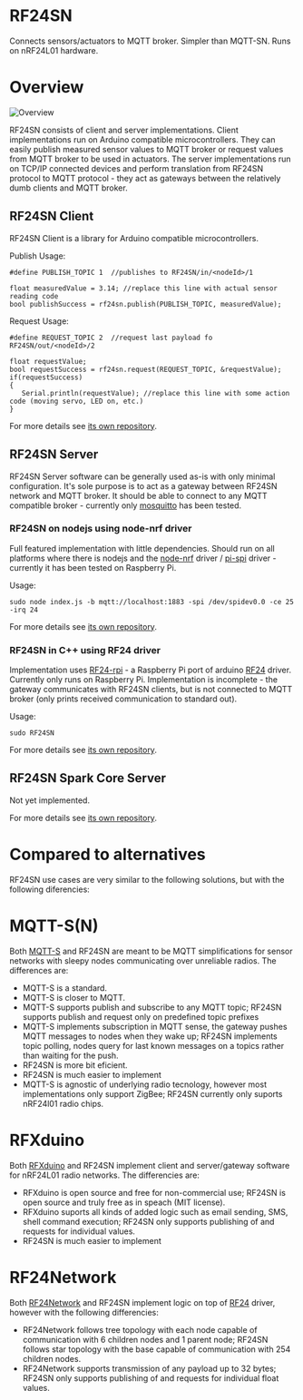 RF24SN
======

Connects sensors/actuators to MQTT broker.
Simpler than MQTT-SN. Runs on nRF24L01 hardware.

# Overview

![Overview](https://raw.githubusercontent.com/VaclavSynacek/RF24SN/master/RF24SN.png "Overview")

RF24SN consists of client and server implementations. Client implementations
run on Arduino compatible microcontrollers. They can easily publish measured
sensor values to MQTT broker or request values from MQTT broker to be used in actuators. The server
implementations run on TCP/IP connected devices and perform translation
from RF24SN protocol to MQTT protocol - they act as gateways between the
relatively dumb clients and MQTT broker.

## RF24SN Client

RF24SN Client is a library for Arduino compatible microcontrollers.

Publish Usage:
```Arduino
#define PUBLISH_TOPIC 1  //publishes to RF24SN/in/<nodeId>/1
       
float measuredValue = 3.14; //replace this line with actual sensor reading code
bool publishSuccess = rf24sn.publish(PUBLISH_TOPIC, measuredValue);
```

Request Usage:
```Arduino
#define REQUEST_TOPIC 2  //request last payload fo RF24SN/out/<nodeId>/2
       
float requestValue;
bool requestSuccess = rf24sn.request(REQUEST_TOPIC, &requestValue);
if(requestSuccess)
{
   Serial.println(requestValue); //replace this line with some action code (moving servo, LED on, etc.)
}
```

For more details see [its own repository](https://github.com/VaclavSynacek/RF24SN_Arduino_Client).


## RF24SN Server

RF24SN Server software can be generally used as-is with only
minimal configuration. It's sole purpose is to act as a gateway between RF24SN network and MQTT broker. It should be able to connect to any MQTT compatible broker - currently only [mosquitto](http://mosquitto.org/)
has been tested.

### RF24SN on nodejs using node-nrf driver

Full featured implementation with little dependencies. Should run on all
platforms where there is nodejs and the [node-nrf](https://github.com/natevw/node-nrf) driver / [pi-spi](https://github.com/natevw/pi-spi) driver - currently it has been tested on Raspberry Pi.

Usage:
```Shell
sudo node index.js -b mqtt://localhost:1883 -spi /dev/spidev0.0 -ce 25 -irq 24
```

For more details see [its own repository](https://github.com/VaclavSynacek/RF24SN_nodejs_Server). 


### RF24SN in C++ using RF24 driver
Implementation uses [RF24-rpi](https://github.com/jscrane/RF24-rpi) - a Raspberry Pi port of arduino [RF24](https://maniacbug.github.io/RF24/index.html) driver.
Currently only runs on Raspberry Pi.
Implementation is incomplete - the gateway communicates with RF24SN clients,
but is not connected to MQTT broker (only prints received communication
to standard out).

Usage:
```Shell
sudo RF24SN
```

For more details see [its own repository](https://github.com/VaclavSynacek/RF24SN_CPP_Server).

## RF24SN Spark Core Server
Not yet implemented.

For more details see [its own repository](https://github.com/VaclavSynacek/RF24SN_Spark_Core_Server).

# Compared to alternatives

RF24SN use cases are very similar to the following solutions,
but with the following diferencies:

# MQTT-S(N)

Both [MQTT-S](http://mqtt.org/MQTT-S_spec_v1.2.pdf)
and RF24SN are meant to be MQTT simplifications for sensor
networks with sleepy nodes communicating over unreliable radios.
The differences are:

* MQTT-S is a standard.
* MQTT-S is closer to MQTT.
* MQTT-S supports publish and subscribe to any MQTT topic;
RF24SN supports publish and request only on predefined topic prefixes
* MQTT-S implements subscription in MQTT sense, the gateway pushes MQTT
messages to nodes when they wake up;
RF24SN implements topic polling, nodes query for last known messages
on a topics rather than waiting for the push.
* RF24SN is more bit eficient.
* RF24SN is much easier to implement
* MQTT-S is agnostic of underlying radio tecnology, however most
implementations only support ZigBee;
RF24SN currently only suports nRF24l01 radio chips.

# RFXduino

Both [RFXduino](http://embeddedcoolness.com)
and RF24SN implement client and server/gateway
software for nRF24L01 radio networks.
The differencies are:

* RFXduino is open source and free for non-commercial use;
RF24SN is open source and truly free as in speach (MIT license).
* RFXduino suports all kinds of added logic such as email sending,
SMS, shell command execution; RF24SN only supports publishing of and
requests for individual values.
* RF24SN is much easier to implement

# RF24Network

Both [RF24Network](https://maniacbug.github.io/RF24Network/)
and RF24SN implement logic on top of [RF24](https://maniacbug.github.io/RF24/index.html)
driver, however with the following differencies:

* RF24Network follows tree topology with each node capable of communication
with 6 children nodes and 1 parent node;
RF24SN follows star topology with the base capable of communication with
254 children nodes.
* RF24Network supports transmission of any payload up to 32 bytes;
RF24SN only supports publishing of and requests for individual float values.

